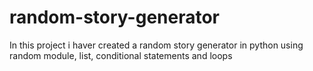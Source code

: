 # random-story-generator
 In this project i haver created a random story generator in python using random module, list, conditional statements and loops
